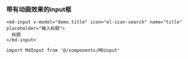 ### 带有动画效果的input框

```
<md-input v-model="demo.title" icon="el-icon-search" name="title" placeholder="输入标题">
  标题
</md-input>

import MdInput from '@/components/MDinput'
```